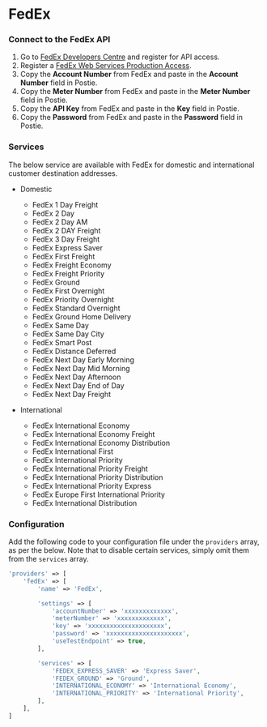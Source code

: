 # FedEx

### Connect to the FedEx API
1. Go to <a href="https://www.fedex.com/login/web/jsp/contactInfo1.jsp" target="_blank">FedEx Developers Centre</a> and register for API access.
1. Register a <a href="https://www.fedex.com/wpor/web/jsp/commonTC.jsp" target="_blank">FedEx Web Services Production Access</a>.
1. Copy the **Account Number** from FedEx and paste in the **Account Number** field in Postie.
1. Copy the **Meter Number** from FedEx and paste in the **Meter Number** field in Postie.
1. Copy the **API Key** from FedEx and paste in the **Key** field in Postie.
1. Copy the **Password** from FedEx and paste in the **Password** field in Postie.

### Services
The below service are available with FedEx for domestic and international customer destination addresses.

- Domestic
    - FedEx 1 Day Freight
    - FedEx 2 Day
    - FedEx 2 Day AM
    - FedEx 2 DAY Freight
    - FedEx 3 Day Freight
    - FedEx Express Saver
    - FedEx First Freight
    - FedEx Freight Economy
    - FedEx Freight Priority
    - FedEx Ground
    - FedEx First Overnight
    - FedEx Priority Overnight
    - FedEx Standard Overnight
    - FedEx Ground Home Delivery
    - FedEx Same Day
    - FedEx Same Day City
    - FedEx Smart Post
    - FedEx Distance Deferred
    - FedEx Next Day Early Morning
    - FedEx Next Day Mid Morning
    - FedEx Next Day Afternoon
    - FedEx Next Day End of Day
    - FedEx Next Day Freight

- International
    - FedEx International Economy
    - FedEx International Economy Freight
    - FedEx International Economy Distribution
    - FedEx International First
    - FedEx International Priority
    - FedEx International Priority Freight
    - FedEx International Priority Distribution
    - FedEx International Priority Express
    - FedEx Europe First International Priority
    - FedEx International Distribution

### Configuration
Add the following code to your configuration file under the `providers` array, as per the below. Note that to disable certain services, simply omit them from the `services` array.

```php
'providers' => [
    'fedEx' => [
        'name' => 'FedEx',

        'settings' => [
            'accountNumber' => 'xxxxxxxxxxxxx',
            'meterNumber' => 'xxxxxxxxxxxxx',
            'key' => 'xxxxxxxxxxxxxxxxxxxxx',
            'password' => 'xxxxxxxxxxxxxxxxxxxxx',
            'useTestEndpoint' => true,
        ],

        'services' => [
            'FEDEX_EXPRESS_SAVER' => 'Express Saver',
            'FEDEX_GROUND' => 'Ground',
            'INTERNATIONAL_ECONOMY' => 'International Economy',
            'INTERNATIONAL_PRIORITY' => 'International Priority',
        ],
    ],
]
```